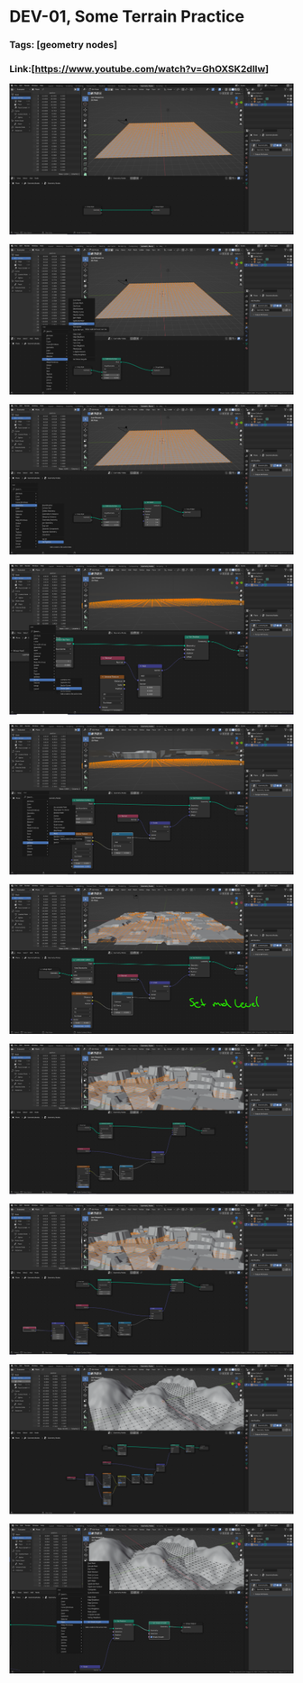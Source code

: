 # DEV-01, Some Terrain Practice
### Tags: [geometry nodes]
### Link:[<https://www.youtube.com/watch?v=GhOXSK2dlIw>]

![](../images/DEV-01/DEV-01-A1.png)

![](../images/DEV-01/DEV-01-A2.png)

![](../images/DEV-01/DEV-01-A3.png)

![](../images/DEV-01/DEV-01-A4.png)

![](../images/DEV-01/DEV-01-A5.png)

![](../images/DEV-01/DEV-01-A6.png)

![](../images/DEV-01/DEV-01-A7.png)

![](../images/DEV-01/DEV-01-A8.png)

![](../images/DEV-01/DEV-01-A9.png)

![](../images/DEV-01/DEV-01-A10.png)

